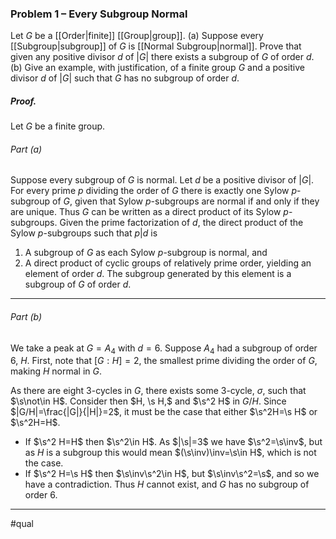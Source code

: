 ### Problem 1 – Every Subgroup Normal 
Let $G$ be a [[Order|finite]] [[Group|group]].
(a) Suppose every [[Subgroup|subgroup]] of $G$ is [[Normal Subgroup|normal]]. Prove that given any positive divisor $d$ of $|G|$ there exists a subgroup of $G$ of order $d$.
(b) Give an example, with justification, of a finite group $G$ and a positive divisor $d$ of $|G|$ such that $G$ has no subgroup of order $d$.

##### *Proof.*
Let $G$ be a finite group.

###### Part (a)
Suppose every subgroup of $G$ is normal. Let $d$ be a positive divisor of $|G|$. For every prime $p$ dividing the order of $G$ there is exactly one Sylow $p$-subgroup of $G$, given that Sylow $p$-subgroups are normal if and only if they are unique. Thus $G$ can be written as a direct product of its Sylow $p$-subgroups. Given the prime factorization of $d$, the direct product of the Sylow $p$-subgroups such that $p|d$ is 
1. A subgroup of $G$ as each Sylow $p$-subgroup is normal, and
2. A direct product of cyclic groups of relatively prime order, yielding an element of order $d$. 
The subgroup generated by this element is a subgroup of $G$ of order $d$.
***
###### Part (b)
We take a peak at $G=A_4$ with $d=6$. Suppose $A_4$ had a subgroup of order $6$, $H$. First, note that $[G:H]=2$, the smallest prime dividing the order of $G$, making $H$ normal in $G$.

As there are eight $3$-cycles in $G$, there exists some $3$-cycle, $\sigma$, such that $\s\not\in H$. Consider then $H, \s H,$ and $\s^2 H$ in $G/H$. Since $|G/H|=\frac{|G|}{|H|}=2$, it must be the case that either $\s^2H=\s H$ or $\s^2H=H$. 

- If $\s^2 H=H$ then $\s^2\in H$. As $|\s|=3$ we have $\s^2=\s\inv$, but as $H$ is a subgroup this would mean $(\s\inv)\inv=\s\in H$, which is not the case.
- If $\s^2 H=\s H$ then $\s\inv\s^2\in H$, but $\s\inv\s^2=\s$, and so we have a contradiction.
Thus $H$ cannot exist, and $G$ has no subgroup of order $6$. 
***
#qual
